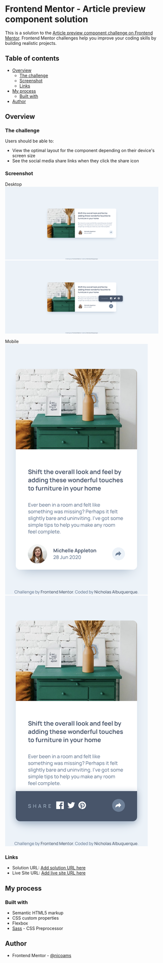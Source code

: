 # Frontend Mentor - Article preview component solution

This is a solution to the [Article preview component challenge on Frontend Mentor](https://www.frontendmentor.io/challenges/article-preview-component-dYBN_pYFT). Frontend Mentor challenges help you improve your coding skills by building realistic projects. 

## Table of contents

- [Overview](#overview)
  - [The challenge](#the-challenge)
  - [Screenshot](#screenshot)
  - [Links](#links)
- [My process](#my-process)
  - [Built with](#built-with)
- [Author](#author)


## Overview

### The challenge

Users should be able to:

- View the optimal layout for the component depending on their device's screen size
- See the social media share links when they click the share icon

### Screenshot

Desktop 
![](./screenshots/Article%20preview%20component%20-%20Desktop.png)
![](./screenshots/Article%20preview%20component%20-%20Desktop%20Active.png)

Mobile  
![](./screenshots/Article%20preview%20component%20-%20Mobile.png)
![](./screenshots/Article%20preview%20component%20-%20Mobile%20Active.png)

### Links

- Solution URL: [Add solution URL here](https://your-solution-url.com)
- Live Site URL: [Add live site URL here](https://your-live-site-url.com)

## My process

### Built with

- Semantic HTML5 markup
- CSS custom properties
- Flexbox
- [Sass](sass-lang.com) - CSS Preprocessor

## Author

- Frontend Mentor - [@nicoams](https://www.frontendmentor.io/profile/nicoams)